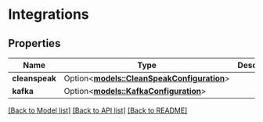 # Integrations

## Properties

Name | Type | Description | Notes
------------ | ------------- | ------------- | -------------
**cleanspeak** | Option<[**models::CleanSpeakConfiguration**](CleanSpeakConfiguration.md)> |  | [optional]
**kafka** | Option<[**models::KafkaConfiguration**](KafkaConfiguration.md)> |  | [optional]

[[Back to Model list]](../README.md#documentation-for-models) [[Back to API list]](../README.md#documentation-for-api-endpoints) [[Back to README]](../README.md)


